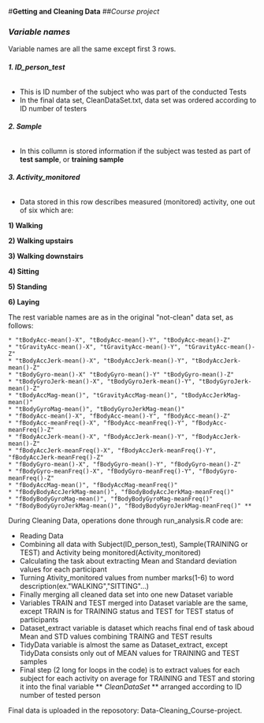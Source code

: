 #**Getting and Cleaning Data**
##*Course project*

### *Variable names*
Variable names are all the same except first 3 rows.

###### **1. ID_person_test**
* This is ID number of the subject who was part of the conducted Tests
* In the final data set, CleanDataSet.txt, data set was ordered according to ID number of testers
                    
###### **2. Sample**
* In this collumn is stored information if the subject was tested as part of **test sample**, or **training sample**
                    
###### **3. Activity_monitored**

* Data stored in this row describes measured (monitored) activity, one out of six which are:

**1) Walking**

**2) Walking upstairs**

**3) Walking downstairs**

**4) Sitting**

**5) Standing**

**6) Laying**

The rest variable names are as in the original "not-clean" data set, as follows:

    * "tBodyAcc-mean()-X", "tBodyAcc-mean()-Y", "tBodyAcc-mean()-Z"
    * "tGravityAcc-mean()-X", "tGravityAcc-mean()-Y", "tGravityAcc-mean()-Z"
    * "tBodyAccJerk-mean()-X", "tBodyAccJerk-mean()-Y", "tBodyAccJerk-mean()-Z"
    * "tBodyGyro-mean()-X" "tBodyGyro-mean()-Y" "tBodyGyro-mean()-Z"
    * "tBodyGyroJerk-mean()-X", "tBodyGyroJerk-mean()-Y", "tBodyGyroJerk-mean()-Z"
    * "tBodyAccMag-mean()", "tGravityAccMag-mean()", "tBodyAccJerkMag-mean()"
    * "tBodyGyroMag-mean()", "tBodyGyroJerkMag-mean()"
    * "fBodyAcc-mean()-X", "fBodyAcc-mean()-Y", "fBodyAcc-mean()-Z"
    * "fBodyAcc-meanFreq()-X", "fBodyAcc-meanFreq()-Y", "fBodyAcc-meanFreq()-Z"
    * "fBodyAccJerk-mean()-X", "fBodyAccJerk-mean()-Y", "fBodyAccJerk-mean()-Z"
    * "fBodyAccJerk-meanFreq()-X", "fBodyAccJerk-meanFreq()-Y", "fBodyAccJerk-meanFreq()-Z"
    * "fBodyGyro-mean()-X", "fBodyGyro-mean()-Y", "fBodyGyro-mean()-Z"
    * "fBodyGyro-meanFreq()-X", "fBodyGyro-meanFreq()-Y", "fBodyGyro-meanFreq()-Z"
    * "fBodyAccMag-mean()", "fBodyAccMag-meanFreq()"
    * "fBodyBodyAccJerkMag-mean()", "fBodyBodyAccJerkMag-meanFreq()"
    * "fBodyBodyGyroMag-mean()", "fBodyBodyGyroMag-meanFreq()"
    * "fBodyBodyGyroJerkMag-mean()", "fBodyBodyGyroJerkMag-meanFreq()" **

During Cleaning Data, operations done through run_analysis.R code are:
*  Reading Data
*  Combining all data with Subject(ID_person_test), Sample(TRAINING or TEST) and Activity being monitored(Activity_monitored)
*  Calculating the task about extracting Mean and Standard deviation values for each participant
*  Turning Ativity_monitored values from number marks(1-6) to word description(ex."WALKING","SITTING"...)
*  Finally merging all cleaned data set into one new Dataset variable
*  Variables TRAIN and TEST merged into Dataset variable are the same, except TRAIN is for TRAINING status and TEST for TEST status of participants
*  Dataset_extract variable is dataset which reachs final end of task aboud Mean and STD values combining TRAING and TEST results
*  TidyData variable is almost the same as Dataset_extract, except TidyData consists only out of MEAN values for TRAINING and TEST samples
*  Final step (2 long for loops in the code) is to extract values for each subject for each activity on average for TRAINING and TEST and storing it into the final variable ** *CleanDataSet* ** arranged according to ID number of tested person

Final data is uploaded in the reposotory: Data-Cleaning_Course-project.
